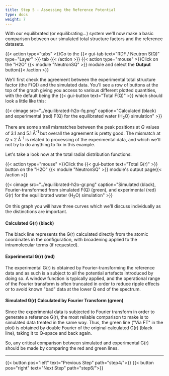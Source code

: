```yaml
---
title: Step 5 - Assessing the Reference Potential
type: docs
weight: 7
---
```



With our equilibrated (or equilibrating...) system we'll now make a basic comparison between our simulated total structure factors and the reference datasets.

{{< action type="tabs" >}}Go to the {{< gui-tab text="RDF / Neutron S(Q)" type="Layer" >}} tab {{< /action >}}
{{< action type="mouse" >}}Click on the "H2O" {{< module "NeutronSQ" >}} module and select the **Output** button{{< /action >}}

We'll first check the agreement between the experimental total structure factor (the F(Q)) and the simulated data. You'll see a row of buttons at the top of the graph giving you access to various different plotted quantities, with the default being the {{< gui-button text="Total F(Q)" >}} which should look a little like this:

{{< cimage src="../equilibrated-h2o-fq.png" caption="Calculated (black) and experimental (red) F(Q) for the equilibrated water (H<sub>2</sub>O) simulation" >}}

There are some small mismatches between the peak positions at $Q$ values of 3.1 and 5.1 &#8491;<sup>-1</sup> but overall the agreement is pretty good. The mismatch at $Q$ < 2 &#8491;<sup>-1</sup> is related to processing of the experimental data, and which we'll not try to do anything to fix in this example.

Let's take a look now at the total radial distribution functions:

{{< action type="mouse" >}}Click the {{< gui-button text="Total G(r)" >}} button on the "H2O" {{< module "NeutronSQ" >}} module's output page{{< /action >}}

{{< cimage src="../equilibrated-h2o-gr.png" caption="Simulated (black), Fourier-transformed from simulated F(Q) (green), and experimental (red) G(r) for the equilibrated water (H<sub>2</sub>O) simulation" >}}

On this graph you will have three curves which we'll discuss individually as the distinctions are important.

#### Calculated G(r) (black)

The black line represents the G(r) calculated directly from the atomic coordinates in the configuration, with broadening applied to the intramolecular terms (if requested).

#### Experimental G(r) (red)

The experimental G(r) is obtained by Fourier-transforming the reference data and as such is a subject to all the potential artefacts introduced by doing so. A window function is typically applied, and the operational range of the Fourier transform is often truncated in order to reduce ripple effects or to avoid known "bad" data at the lower Q end of the spectrum.

#### Simulated G(r) Calculated by Fourier Transform (green)

Since the experimental data is subjected to Fourier transform in order to generate a reference G(r), the most reliable comparison to make is to simulated data treated in the same way. Thus, the green line ("Via FT" in the plot) is obtained by double Fourier of the original calculated G(r) (black line), taking it to Q-space and back again.

So, any critical comparison between simulated and experimental G(r) should be made by comparing the red and green lines.


* * *
{{< button pos="left" text="Previous Step" path="step4/">}}
{{< button pos="right" text="Next Step" path="step6/">}}
